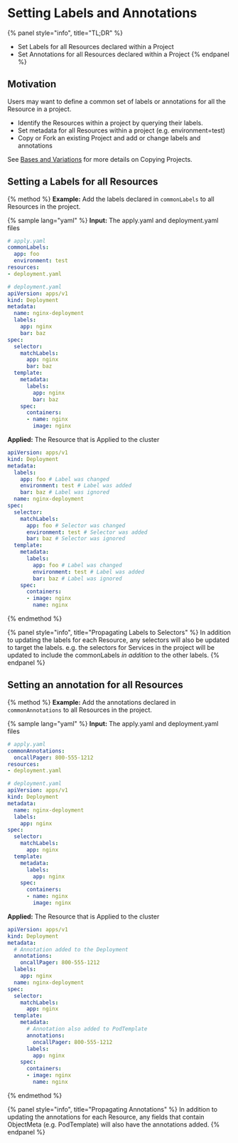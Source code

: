 # Setting Labels and Annotations

{% panel style="info", title="TL;DR" %}
- Set Labels for all Resources declared within a Project
- Set Annotations for all Resources declared within a Project
{% endpanel %}

## Motivation

Users may want to define a common set of labels or annotations for all the Resource in a project.

- Identify the Resources within a project by querying their labels.
- Set metadata for all Resources within a project (e.g. environment=test)
- Copy or Fork an existing Project and add or change labels and annotations

See [Bases and Variations](project_variants.md) for more details on Copying Projects.

## Setting a Labels for all Resources

{% method %}
**Example:** Add the labels declared in `commonLabels` to all Resources in the project.

{% sample lang="yaml" %}
**Input:** The apply.yaml and deployment.yaml files

```yaml
# apply.yaml
commonLabels:
  app: foo
  environment: test
resources:
- deployment.yaml

# deployment.yaml
apiVersion: apps/v1
kind: Deployment
metadata:
  name: nginx-deployment
  labels:
    app: nginx
    bar: baz
spec:
  selector:
    matchLabels:
      app: nginx
      bar: baz
  template:
    metadata:
      labels:
        app: nginx
        bar: baz
    spec:
      containers:
      - name: nginx
        image: nginx
```

**Applied:** The Resource that is Applied to the cluster

```yaml
apiVersion: apps/v1
kind: Deployment
metadata:
  labels:
    app: foo # Label was changed
    environment: test # Label was added
    bar: baz # Label was ignored
  name: nginx-deployment
spec:
  selector:
    matchLabels:
      app: foo # Selector was changed
      environment: test # Selector was added
      bar: baz # Selector was ignored
  template:
    metadata:
      labels:
        app: foo # Label was changed
        environment: test # Label was added
        bar: baz # Label was ignored
    spec:
      containers:
      - image: nginx
        name: nginx
```
{% endmethod %}

{% panel style="info", title="Propagating Labels to Selectors" %}
In addition to updating the labels for each Resource, any selectors will also be updated to target the
labels.  e.g. the selectors for Services in the project will be updated to include the commonLabels
*in addition* to the other labels.
{% endpanel %}


## Setting an annotation for all Resources

{% method %}
**Example:** Add the annotations declared in `commonAnnotations` to all Resources in the project.

{% sample lang="yaml" %}
**Input:** The apply.yaml and deployment.yaml files

```yaml
# apply.yaml
commonAnnotations:
  oncallPager: 800-555-1212
resources:
- deployment.yaml

# deployment.yaml
apiVersion: apps/v1
kind: Deployment
metadata:
  name: nginx-deployment
  labels:
    app: nginx
spec:
  selector:
    matchLabels:
      app: nginx
  template:
    metadata:
      labels:
        app: nginx
    spec:
      containers:
      - name: nginx
        image: nginx
```

**Applied:** The Resource that is Applied to the cluster

```yaml
apiVersion: apps/v1
kind: Deployment
metadata:
  # Annotation added to the Deployment
  annotations:
    oncallPager: 800-555-1212
  labels:
    app: nginx
  name: nginx-deployment
spec:
  selector:
    matchLabels:
      app: nginx
  template:
    metadata:
      # Annotation also added to PodTemplate
      annotations:
        oncallPager: 800-555-1212
      labels:
        app: nginx
    spec:
      containers:
      - image: nginx
        name: nginx
```
{% endmethod %}

{% panel style="info", title="Propagating Annotations" %}
In addition to updating the annotations for each Resource, any fields that contain ObjectMeta
(e.g. PodTemplate) will also have the annotations added.
{% endpanel %}

